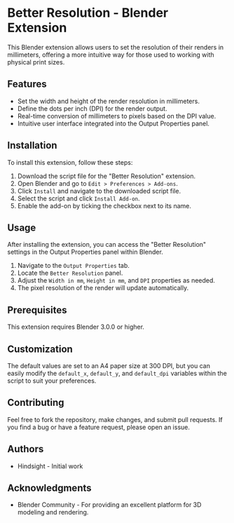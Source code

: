 # Better Resolution - Blender Extension

This Blender extension allows users to set the resolution of their renders in millimeters, offering a more intuitive way for those used to working with physical print sizes.

## Features

- Set the width and height of the render resolution in millimeters.
- Define the dots per inch (DPI) for the render output.
- Real-time conversion of millimeters to pixels based on the DPI value.
- Intuitive user interface integrated into the Output Properties panel.

## Installation

To install this extension, follow these steps:

1. Download the script file for the "Better Resolution" extension.
2. Open Blender and go to `Edit > Preferences > Add-ons`.
3. Click `Install` and navigate to the downloaded script file.
4. Select the script and click `Install Add-on`.
5. Enable the add-on by ticking the checkbox next to its name.

## Usage

After installing the extension, you can access the "Better Resolution" settings in the Output Properties panel within Blender.

1. Navigate to the `Output Properties` tab.
2. Locate the `Better Resolution` panel.
3. Adjust the `Width in mm`, `Height in mm`, and `DPI` properties as needed.
4. The pixel resolution of the render will update automatically.

## Prerequisites

This extension requires Blender 3.0.0 or higher.

## Customization

The default values are set to an A4 paper size at 300 DPI, but you can easily modify the `default_x`, `default_y`, and `default_dpi` variables within the script to suit your preferences.

## Contributing

Feel free to fork the repository, make changes, and submit pull requests. If you find a bug or have a feature request, please open an issue.

## Authors

- Hindsight - Initial work

## Acknowledgments

- Blender Community - For providing an excellent platform for 3D modeling and rendering.
